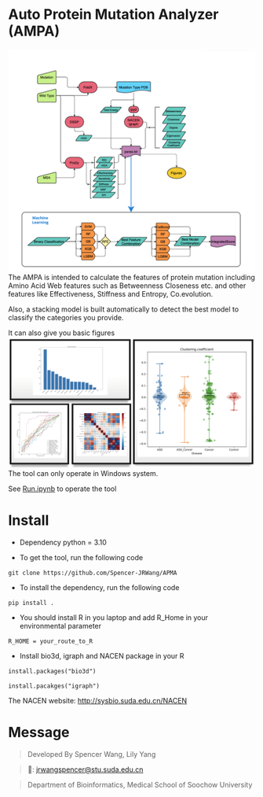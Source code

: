 # Auto Protein Mutation Analyzer (AMPA)
![APMA](Figure/APMA_diagram.png)
The AMPA is intended to calculate the features of protein mutation including Amino Acid Web features
such as Betweenness Closeness etc. and other features like Effectiveness, Stiffness and Entropy, Co.evolution.

Also, a stacking model is built automatically to detect the best model to classify the categories you provide.

It can also give you basic figures
![Figure_exp](Figure/Figure_exp.png)
The tool can only operate in Windows system.

See [Run.ipynb](./Run.ipynb) to operate the tool

# Install
- Dependency python = 3.10

- To get the tool, run the following code
```
git clone https://github.com/Spencer-JRWang/APMA
```
- To install the dependency, run the following code
```
pip install .
```
- You should install R in you laptop and add R_Home in your environmental parameter
```
R_HOME = your_route_to_R
```
- Install bio3d, igraph and NACEN package in your R
```
install.packages("bio3d")
```
```
install.pacakges("igraph")
```
The NACEN website: http://sysbio.suda.edu.cn/NACEN

# Message

> Developed By Spencer Wang, Lily Yang

> 📧: jrwangspencer@stu.suda.edu.cn

> Department of Bioinformatics, Medical School of Soochow University
